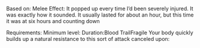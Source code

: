 Based on: Melee
Effect:
It popped up every time I’d been severely injured. It was exactly how it sounded. It usually lasted for about an hour, but this time it was at six hours and counting down

Requirements: 
Minimum level:
Duration:Blood TrailFragile
Your body quickly builds up a natural resistance to this sort of attack
canceled upon: 


